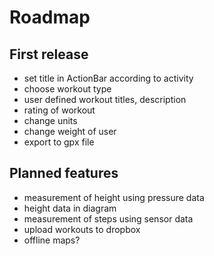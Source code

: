 # Roadmap

## First release

- set title in ActionBar according to activity
- choose workout type
- user defined workout titles, description
- rating of workout
- change units
- change weight of user
- export to gpx file

## Planned features

- measurement of height using pressure data
- height data in diagram
- measurement of steps using sensor data
- upload workouts to dropbox
- offline maps?

